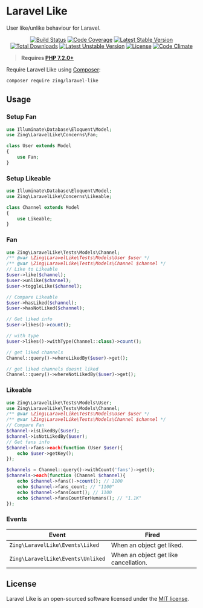 # Laravel Like

User like/unlike behaviour for Laravel.

<p align="center">
<a href="https://github.com/zingimmick/laravel-like/actions"><img src="https://github.com/zingimmick/laravel-like/workflows/tests/badge.svg" alt="Build Status"></a>
<a href="https://codecov.io/gh/zingimmick/laravel-like"><img src="https://codecov.io/gh/zingimmick/laravel-like/branch/master/graph/badge.svg" alt="Code Coverage" /></a>
<a href="https://packagist.org/packages/zing/laravel-like"><img src="https://poser.pugx.org/zing/laravel-like/v/stable.svg" alt="Latest Stable Version"></a>
<a href="https://packagist.org/packages/zing/laravel-like"><img src="https://poser.pugx.org/zing/laravel-like/downloads" alt="Total Downloads"></a>
<a href="https://packagist.org/packages/zing/laravel-like"><img src="https://poser.pugx.org/zing/laravel-like/v/unstable.svg" alt="Latest Unstable Version"></a>
<a href="https://packagist.org/packages/zing/laravel-like"><img src="https://poser.pugx.org/zing/laravel-like/license" alt="License"></a>
<a href="https://codeclimate.com/github/zingimmick/laravel-like/maintainability"><img src="https://api.codeclimate.com/v1/badges/82036f5ecf894e9c395d/maintainability" alt="Code Climate" /></a>
</p>

> **Requires [PHP 7.2.0+](https://php.net/releases/)**

Require Laravel Like using [Composer](https://getcomposer.org):

```bash
composer require zing/laravel-like
```

## Usage

### Setup Fan

```php
use Illuminate\Database\Eloquent\Model;
use Zing\LaravelLike\Concerns\Fan;

class User extends Model
{
    use Fan;
}
```

### Setup Likeable

```php
use Illuminate\Database\Eloquent\Model;
use Zing\LaravelLike\Concerns\Likeable;

class Channel extends Model
{
    use Likeable;
}
```

### Fan

```php
use Zing\LaravelLike\Tests\Models\Channel;
/** @var \Zing\LaravelLike\Tests\Models\User $user */
/** @var \Zing\LaravelLike\Tests\Models\Channel $channel */
// Like to Likeable
$user->like($channel);
$user->unlike($channel);
$user->toggleLike($channel);

// Compare Likeable
$user->hasLiked($channel);
$user->hasNotLiked($channel);

// Get liked info
$user->likes()->count(); 

// with type
$user->likes()->withType(Channel::class)->count(); 

// get liked channels
Channel::query()->whereLikedBy($user)->get();

// get liked channels doesnt liked
Channel::query()->whereNotLikedBy($user)->get();
```

### Likeable

```php
use Zing\LaravelLike\Tests\Models\User;
use Zing\LaravelLike\Tests\Models\Channel;
/** @var \Zing\LaravelLike\Tests\Models\User $user */
/** @var \Zing\LaravelLike\Tests\Models\Channel $channel */
// Compare Fan
$channel->isLikedBy($user); 
$channel->isNotLikedBy($user);
// Get fans info
$channel->fans->each(function (User $user){
    echo $user->getKey();
});

$channels = Channel::query()->withCount('fans')->get();
$channels->each(function (Channel $channel){
    echo $channel->fans()->count(); // 1100
    echo $channel->fans_count; // "1100"
    echo $channel->fansCount(); // 1100
    echo $channel->fansCountForHumans(); // "1.1K"
});
```

### Events

| Event | Fired |
| --- | --- |
| `Zing\LaravelLike\Events\Liked` | When an object get liked. |
| `Zing\LaravelLike\Events\Unliked` | When an object get like cancellation. |

## License

Laravel Like is an open-sourced software licensed under the [MIT license](LICENSE).
